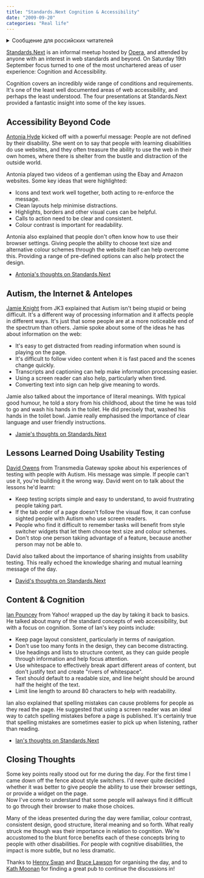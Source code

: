 ```yaml
---
title: "Standards.Next Cognition & Accessibility"
date: "2009-09-20"
categories: "Real life"
---
```


<details>
		<summary lang="ru">Сообщение для российских читателей</summary>

<p lang="ru">
Здравствуйте российские читатели. Ваша страна платит высокую цену за вторжение Путина в Украину. Путин лжет вам; не верьте кремлевской пропаганде. В России
нет свободных СМИ, а интернет подвергается цензуре, потому что Путин не хочет, чтобы вы знали правду. За постыдное поведение Путина заплатят не только
украинцы, но и добрые люди России. Пожалуйста, не допустите этого!
</p>

<p>
Hello Russian readers. Your country is paying a high price for Putin's invasion of Ukraine. Putin is lying to you; do not believe the Kremlin propaganda. There is no free media in Russia and the internet is censored because Putin doesn't want you to know the truth. It is not only the Ukrainians that will pay the price of Putin's shameful behaviour, so will the good people of Russia. Please do not let this happen!
</p>
</details>

[Standards.Next](https://otrops.com/notes/Standards.Next_-_Cognition_and_accessibility) is an informal meetup hosted by [Opera](https://www.opera.com), and attended by anyone with an interest in web standards and beyond. On Saturday 19th September focus turned to one of the most unchartered areas of user experience: Cognition and Accessibility.

Cognition covers an incredibly wide range of conditions and requirements. It's one of the least well documented areas of web accessibility, and perhaps the least understood. The four presentations at Standards.Next provided a fantastic insight into some of the key issues.

## Accessibility Beyond Code

[Antonia Hyde](https://www.twitter.com/hiantonia) kicked off with a powerful message: People are not defined by their disability. She went on to say that people with learning disabilities do use websites, and they often treasure the ability to use the web in their own homes, where there is shelter from the bustle and distraction of the outside world.

Antonia played two videos of a gentleman using the Ebay and Amazon websites. Some key ideas that were highlighted:

* Icons and text work well together, both acting to re-enforce the message.
* Clean layouts help minimise distractions.
* Highlights, borders and other visual cues can be helpful.
* Calls to action need to be clear and consistent.
* Colour contrast is important for readability.

Antonia also explained that people don't often know how to use their browser settings. Giving people the ability to choose text size and alternative colour schemes through the website itself can help overcome this. Providing a range of pre-defined options can also help protect the design.

* [Antonia's thoughts on Standards.Next](https://hiantonia.wordpress.com/)

## Autism, the Internet & Antelopes

[Jamie Knight](https://twitter.com/JamieKnight) from JK3 explained that Autism isn't being stupid or being difficult. It's a different way of processing information and it affects people in different ways. It's just that some people are at a more noticeable end of the spectrum than others. Jamie spoke about some of the ideas he has about information on the web:

* It's easy to get distracted from reading information when sound is playing on the page.
* It's difficult to follow video content when it is fast paced and the scenes change quickly.
* Transcripts and captioning can help make information processing easier.
* Using a screen reader can also help, particularly when tired.
* Converting text into sign can help give meaning to words.

Jamie also talked about the importance of literal meanings. With typical good humour, he told a story from his childhood, about the time he was told to go and wash his hands in the toilet. He did precisely that, washed his hands in the toilet bowl. Jamie really emphasised the importance of clear language and user friendly instructions.

* [Jamie's thoughts on Standards.Next](https://jkg3.com/Journal/150/standardsnext-cognitive-accessibility)

## Lessons Learned Doing Usability Testing

[David Owens](https://www.twitter.com/fineartdavid) from Transmedia Gateway spoke about his experiences of testing with people with Autism. His message was simple. If people can't use it, you're building it the wrong way. David went on to talk about the lessons he'd learnt:

* Keep testing scripts simple and easy to understand, to avoid frustrating people taking part.
* If the tab order of a page doesn't follow the visual flow, it can confuse sighted people with Autism who use screen readers.
* People who find it difficult to remember tasks will benefit from style switcher widgets that let them choose text size and colour schemes.
* Don't stop one person taking advantage of a feature, because another person may not be able to.

David also talked about the importance of sharing insights from usability testing. This really echoed the knowledge sharing and mutual learning message of the day.

* [David's thoughts on Standards.Next](https://fineartdavid.com/standardsnext.htm)

## Content & Cognition

[Ian Pouncey](https://twitter.com/IanPouncey) from Yahoo! wrapped up the day by taking it back to basics. He talked about many of the standard concepts of web accessibility, but with a focus on cognition. Some of Ian's key points include:

* Keep page layout consistent, particularly in terms of navigation.
* Don't use too many fonts in the design, they can become distracting.
* Use headings and lists to structure content, as they can guide people through information and help focus attention.
* Use whitespace to effectively break apart different areas of content, but don't justify text and create "rivers of whitespace".
* Text should default to a readable size, and line height should be around half the height of the text.
* Limit line length to around 80 characters to help with readability.

Ian also explained that spelling mistakes can cause problems for people as they read the page. He suggested that using a screen reader was an ideal way to catch spelling mistakes before a page is published. It's certainly true that spelling mistakes are sometimes easier to pick up when listening, rather than reading.

* [Ian's thoughts on Standards.Next](https://ianpouncey.com/weblog/2009/09/standardsnext-cognition-and-accessibility/)

## Closing Thoughts

Some key points really stood out for me during the day. For the first time I came down off the fence about style switchers. I'd never quite decided whether it was better to give people the ability to use their browser settings, or provide a widget on the page.  
Now I've come to understand that some people will aalways find it difficult to go through their browser to make those choices.

Many of the ideas presented during the day were familiar, colour contrast, consistent design, good structure, literal meaning and so forth. What really struck me though was their importance in relation to cognition. We're accustomed to the blunt force benefits each of these concepts bring to people with other disabilities. For people with cognitive disabilities, the impact is more subtle, but no less dramatic.

Thanks to [Henny Swan](https://www.twitter.com/iheni) and [Bruce Lawson](https://www.twitter.com/brucel) for organising the day, and to [Kath Moonan](https://www.twitter.com/ladymoonani) for finding a great pub to continue the discussions in!
